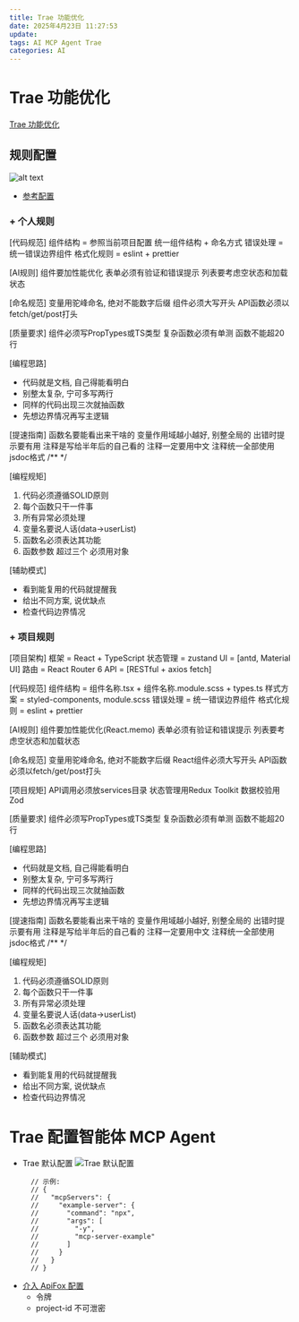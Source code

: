 ```yaml
---
title: Trae 功能优化
date: 2025年4月23日 11:27:53
update:
tags: AI MCP Agent Trae
categories: AI
---
```

# Trae 功能优化
[Trae 功能优化](./8d23dafaa4ce2eaa3e1a39eeb6eb7943.jpg)

## 规则配置
![alt text](image.png)

* [参考配置](.cursorrules(高效AI开发))

### + **个人规则**
  [代码规范]
  组件结构 = 参照当前项目配置 统一组件结构 + 命名方式
  错误处理 = 统一错误边界组件
  格式化规则 = eslint + prettier

  [AI规则]
  组件要加性能优化
  表单必须有验证和错误提示
  列表要考虑空状态和加载状态

  [命名规范]
  变量用驼峰命名, 绝对不能数字后缀
  组件必须大写开头
  API函数必须以fetch/get/post打头

  [质量要求]
  组件必须写PropTypes或TS类型
  复杂函数必须有单测
  函数不能超20行

  [编程思路]
  - 代码就是文档, 自己得能看明白
  - 别整太复杂, 宁可多写两行
  - 同样的代码出现三次就抽函数
  - 先想边界情况再写主逻辑

  [提速指南]
  函数名要能看出来干啥的
  变量作用域越小越好, 别整全局的
  出错时提示要有用
  注释是写给半年后的自己看的
  注释一定要用中文
  注释统一全部使用 jsdoc格式 /**  */

  [编程规矩]
  1. 代码必须遵循SOLID原则
  2. 每个函数只干一件事
  3. 所有异常必须处理
  4. 变量名要说人话(data→userList)
  5. 函数名必须表达其功能
  6. 函数参数 超过三个 必须用对象

  [辅助模式]
  * 看到能复用的代码就提醒我
  * 给出不同方案, 说优缺点
  * 检查代码边界情况


### + **项目规则**
  [项目架构]
  框架 = React + TypeScript
  状态管理 = zustand
  UI = [antd, Material UI]
  路由 = React Router 6
  API = [RESTful + axios fetch]

  [代码规范]
  组件结构 = 组件名称.tsx + 组件名称.module.scss + types.ts
  样式方案 = styled-components, module.scss
  错误处理 = 统一错误边界组件
  格式化规则 = eslint + prettier

  [AI规则]
  组件要加性能优化(React.memo)
  表单必须有验证和错误提示
  列表要考虑空状态和加载状态

  [命名规范]
  变量用驼峰命名, 绝对不能数字后缀
  React组件必须大写开头
  API函数必须以fetch/get/post打头

  [项目规矩]
  API调用必须放services目录
  状态管理用Redux Toolkit
  数据校验用Zod

  [质量要求]
  组件必须写PropTypes或TS类型
  复杂函数必须有单测
  函数不能超20行

  [编程思路]
  - 代码就是文档, 自己得能看明白
  - 别整太复杂, 宁可多写两行
  - 同样的代码出现三次就抽函数
  - 先想边界情况再写主逻辑

  [提速指南]
  函数名要能看出来干啥的
  变量作用域越小越好, 别整全局的
  出错时提示要有用
  注释是写给半年后的自己看的
  注释一定要用中文
  注释统一全部使用 jsdoc格式 /**  */

  [编程规矩]
  1. 代码必须遵循SOLID原则
  2. 每个函数只干一件事
  3. 所有异常必须处理
  4. 变量名要说人话(data→userList)
  5. 函数名必须表达其功能
  6. 函数参数 超过三个 必须用对象

  [辅助模式]
  * 看到能复用的代码就提醒我
  * 给出不同方案, 说优缺点
  * 检查代码边界情况

# Trae 配置智能体 MCP Agent
  + Trae 默认配置
    ![Trae 默认配置](image-1.png)
    ```
      // 示例:
      // {
      //   "mcpServers": {
      //     "example-server": {
      //       "command": "npx",
      //       "args": [
      //         "-y",
      //         "mcp-server-example"
      //       ]
      //     }
      //   }
      // }
    ```
  + [介入 ApiFox 配置](https://docs.apifox.com/6327888m0#%E5%9C%A8-trae-%E4%B8%AD%E9%85%8D%E7%BD%AE-mcp)
    + 令牌
    + project-id
    不可泄密

